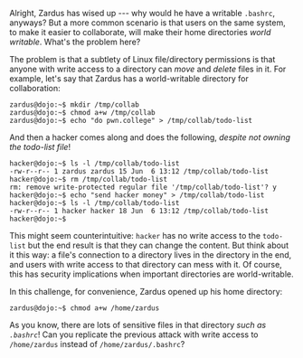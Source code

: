 Alright, Zardus has wised up --- why would he have a writable `.bashrc`, anyways?
But a more common scenario is that users on the same system, to make it easier to collaborate, will make their home directories _world writable_.
What's the problem here?

The problem is that a subtlety of Linux file/directory permissions is that anyone with write access to a directory can _move_ and _delete_ files in it.
For example, let's say that Zardus has a world-writable directory for collaboration:

```console
zardus@dojo:~$ mkdir /tmp/collab
zardus@dojo:~$ chmod a+w /tmp/collab
zardus@dojo:~$ echo "do pwn.college" > /tmp/collab/todo-list
```

And then a hacker comes along and does the following, _despite not owning the todo-list file_!

```console
hacker@dojo:~$ ls -l /tmp/collab/todo-list
-rw-r--r-- 1 zardus zardus 15 Jun  6 13:12 /tmp/collab/todo-list
hacker@dojo:~$ rm /tmp/collab/todo-list
rm: remove write-protected regular file '/tmp/collab/todo-list'? y
hacker@dojo:~$ echo "send hacker money" > /tmp/collab/todo-list
hacker@dojo:~$ ls -l /tmp/collab/todo-list
-rw-r--r-- 1 hacker hacker 18 Jun  6 13:12 /tmp/collab/todo-list
hacker@dojo:~$
```

This might seem counterintuitive: `hacker` has no write access to the `todo-list` but the end result is that they can change the content.
But think about it this way: a file's connection to a directory lives in the directory in the end, and users with write access to that directory can mess with it.
Of course, this has security implications when important directories are world-writable.

In this challenge, for convenience, Zardus opened up his home directory:

```console
zardus@dojo:~$ chmod a+w /home/zardus
```

As you know, there are lots of sensitive files in that directory _such as `.bashrc`_!
Can you replicate the previous attack with write access to `/home/zardus` instead of `/home/zardus/.bashrc`?
